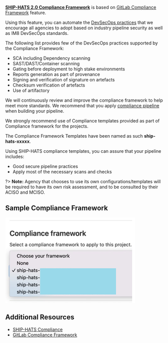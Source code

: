 **[SHIP-HATS 2.0 Compliance Framework](https://sgts.gitlab-dedicated.com/WOG/ship-hats-compliance)** is based on [GitLab Compliance Framework](https://docs.gitlab.com/ee/administration/compliance.html) feature. 

Using this feature, you can automate the [DevSecOps practices](https://docs.developer.tech.gov.sg/docs/devsecops-playbook/) that we encourage all agencies to adopt based on industry pipeline security as well as IM8 DevSecOps standards. 


The following list provides few of the DevSecOps practices supported by the Compliance Framework: 

- SCA including Dependency scanning 
- SAST/DAST/Container scanning
- Gating before deployment to high stake environments
- Reports generation as part of provenance
- Signing and verification of signature on artefacts 
- Checksum verification of artefacts
- Use of artifactory

<!--You have the option to not use the compliance framework but you are highly recommended to do so in order to reap the benefits of practising DevSecOps.-->

We will continuously review and improve the compliance framework to help meet more standards. We recommend that you apply [compliance pipeline](https://sgts.gitlab-dedicated.com/WOG/ship-hats-compliance) when building your pipeline.

We strongly recommend use of Compliance templates provided as part of Compliance framework for the projects.

The Compliance Framework Templates have been named as such **ship-hats-xxxxx**. 

Using SHIP-HATS compliance templates, you can assure that your pipeline includes:
- Good secure pipeline practices 
- Apply most of the necessary scans and checks

?> **Note:** Agency that chooses to use its own configurations/templates will be required to have its own risk assessment, and to be consulted by their ACISO and MCISO.

## Sample Compliance Framework

![Sample Compliance Framework](./images/sample-compliance-framework.png)


## Additional Resources

- [SHIP-HATS Compliance](https://sgts.gitlab-dedicated.com/wog/ship-hats-compliance)
- [GitLab Compliance Framework](https://docs.gitlab.com/ee/administration/compliance.html)